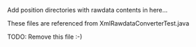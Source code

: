 Add position directories with rawdata contents in here...

These files are referenced from XmlRawdataConverterTest.java

TODO: Remove this file :-)